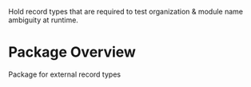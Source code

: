 Hold record types that are required to test organization & module name ambiguity at runtime.

# Package Overview
Package for external record types
